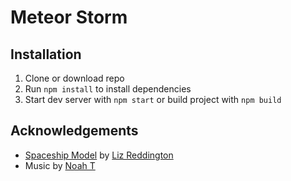 # Meteor Storm

## Installation

1. Clone or download repo
2. Run `npm install` to install dependencies
3. Start dev server with `npm start` or build project with `npm build`

## Acknowledgements

* [Spaceship Model](https://poly.google.com/view/5nWeu4IQXVX) by
  [Liz Reddington](http://lizred.artstation.com/)
* Music by [Noah T](http://noahtmusic.com/)

